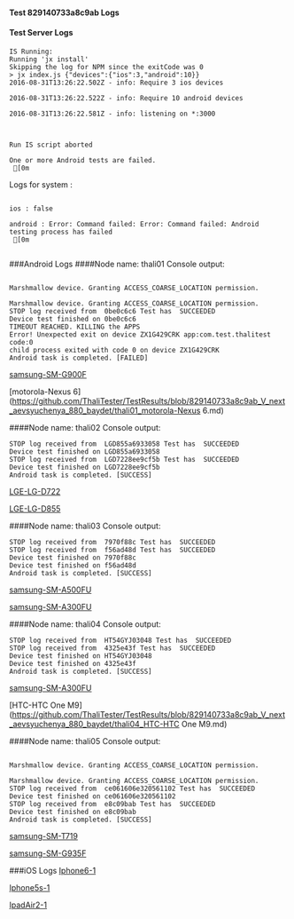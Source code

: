 #### Test 829140733a8c9ab Logs

#### Test Server Logs
```
IS Running:
Running 'jx install'
Skipping the log for NPM since the exitCode was 0
> jx index.js {"devices":{"ios":3,"android":10}}
2016-08-31T13:26:22.502Z - info: Require 3 ios devices

2016-08-31T13:26:22.522Z - info: Require 10 android devices

2016-08-31T13:26:22.581Z - info: listening on *:3000


 
Run IS script aborted
 
One or more Android tests are failed.
 [0m

```


Logs for system : 
```

ios : false

android : Error: Command failed: Error: Command failed: Android testing process has failed
 [0m


```
###Android Logs
####Node name: thali01
Console output:
```

Marshmallow device. Granting ACCESS_COARSE_LOCATION permission.

Marshmallow device. Granting ACCESS_COARSE_LOCATION permission.
STOP log received from  0be0c6c6 Test has  SUCCEEDED
Device test finished on 0be0c6c6 
TIMEOUT REACHED. KILLING the APPS
Error! Unexpected exit on device ZX1G429CRK app:com.test.thalitest code:0 
child process exited with code 0 on device ZX1G429CRK 
Android task is completed. [FAILED]
```
[samsung-SM-G900F](https://github.com/ThaliTester/TestResults/blob/829140733a8c9ab_V_next_aevsyuchenya_880_baydet/thali01_samsung-SM-G900F.md)

[motorola-Nexus 6](https://github.com/ThaliTester/TestResults/blob/829140733a8c9ab_V_next_aevsyuchenya_880_baydet/thali01_motorola-Nexus 6.md)

####Node name: thali02
Console output:
```
STOP log received from  LGD855a6933058 Test has  SUCCEEDED
Device test finished on LGD855a6933058 
STOP log received from  LGD7228ee9cf5b Test has  SUCCEEDED
Device test finished on LGD7228ee9cf5b 
Android task is completed. [SUCCESS]
```
[LGE-LG-D722](https://github.com/ThaliTester/TestResults/blob/829140733a8c9ab_V_next_aevsyuchenya_880_baydet/thali02_LGE-LG-D722.md)

[LGE-LG-D855](https://github.com/ThaliTester/TestResults/blob/829140733a8c9ab_V_next_aevsyuchenya_880_baydet/thali02_LGE-LG-D855.md)

####Node name: thali03
Console output:
```
STOP log received from  7970f88c Test has  SUCCEEDED
STOP log received from  f56ad48d Test has  SUCCEEDED
Device test finished on 7970f88c 
Device test finished on f56ad48d 
Android task is completed. [SUCCESS]
```
[samsung-SM-A500FU](https://github.com/ThaliTester/TestResults/blob/829140733a8c9ab_V_next_aevsyuchenya_880_baydet/thali03_samsung-SM-A500FU.md)

[samsung-SM-A300FU](https://github.com/ThaliTester/TestResults/blob/829140733a8c9ab_V_next_aevsyuchenya_880_baydet/thali03_samsung-SM-A300FU.md)

####Node name: thali04
Console output:
```
STOP log received from  HT54GYJ03048 Test has  SUCCEEDED
STOP log received from  4325e43f Test has  SUCCEEDED
Device test finished on HT54GYJ03048 
Device test finished on 4325e43f 
Android task is completed. [SUCCESS]
```
[samsung-SM-A300FU](https://github.com/ThaliTester/TestResults/blob/829140733a8c9ab_V_next_aevsyuchenya_880_baydet/thali04_samsung-SM-A300FU.md)

[HTC-HTC One M9](https://github.com/ThaliTester/TestResults/blob/829140733a8c9ab_V_next_aevsyuchenya_880_baydet/thali04_HTC-HTC One M9.md)

####Node name: thali05
Console output:
```

Marshmallow device. Granting ACCESS_COARSE_LOCATION permission.

Marshmallow device. Granting ACCESS_COARSE_LOCATION permission.
STOP log received from  ce061606e320561102 Test has  SUCCEEDED
Device test finished on ce061606e320561102 
STOP log received from  e8c09bab Test has  SUCCEEDED
Device test finished on e8c09bab 
Android task is completed. [SUCCESS]
```
[samsung-SM-T719](https://github.com/ThaliTester/TestResults/blob/829140733a8c9ab_V_next_aevsyuchenya_880_baydet/thali05_samsung-SM-T719.md)

[samsung-SM-G935F](https://github.com/ThaliTester/TestResults/blob/829140733a8c9ab_V_next_aevsyuchenya_880_baydet/thali05_samsung-SM-G935F.md)




###iOS Logs
[Iphone6-1](https://github.com/ThaliTester/TestResults/blob/829140733a8c9ab_V_next_aevsyuchenya_880_baydet/iOS_Iphone6-1.md)

[Iphone5s-1](https://github.com/ThaliTester/TestResults/blob/829140733a8c9ab_V_next_aevsyuchenya_880_baydet/iOS_Iphone5s-1.md)

[IpadAir2-1](https://github.com/ThaliTester/TestResults/blob/829140733a8c9ab_V_next_aevsyuchenya_880_baydet/iOS_IpadAir2-1.md)


